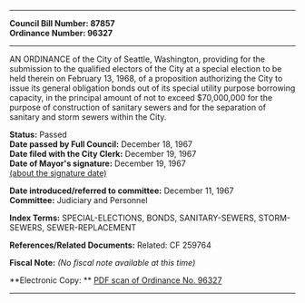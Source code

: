 * * * * *  
  
**Council Bill Number: [](#h0)[](#h2)87857**   
**Ordinance Number: 96327**  
  
* * * * *  
  
AN ORDINANCE of the City of Seattle, Washington, providing for the submission to the qualified electors of the City at a special election to be held therein on February 13, 1968, of a proposition authorizing the City to issue its general obligation bonds out of its special utility purpose borrowing capacity, in the principal amount of not to exceed $70,000,000 for the purpose of construction of sanitary sewers and for the separation of sanitary and storm sewers within the City.  
  
**Status:** Passed   
**Date passed by Full Council:** December 18, 1967   
**Date filed with the City Clerk:** December 19, 1967   
**Date of Mayor's signature:** December 19, 1967   
[(about the signature date)](/~public/approvaldate.htm)   
  
  
**Date introduced/referred to committee:** December 11, 1967   
**Committee:** Judiciary and Personnel   
  
**Index Terms:** SPECIAL-ELECTIONS, BONDS, SANITARY-SEWERS, STORM-SEWERS, SEWER-REPLACEMENT  
  
**References/Related Documents:** Related: CF 259764  
  
**Fiscal Note:** *(No fiscal note available at this time)*  
  
**Electronic Copy: ** [PDF scan of Ordinance No. 96327](/~archives/Ordinances/Ord_96327.pdf)  
  
* * * * *  
